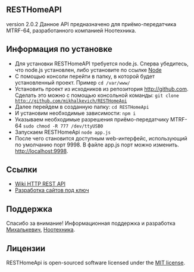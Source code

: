 ## RESTHomeAPI

version 2.0.2
Данное API предназначено для приёмо-передатчика МТRF-64, разработанного компанией Ноотехника.

## Информация по установке

- Для установки RESTHomeAPI требуется node.js.
Сперва убедитесь, что node.js установлен, либо установите по ссылке  [Node](https://nodejs.org/en/download/) 
- С помощью консоли перейти в папку, в которой будет установленный проект.
Пример <code>cd /var/www/</code>
- Установить проект из исходников из репозитория http://github.com.
Cделать это можно с помощью консольной команды:
<code>git clone http://github.com/mikhalkevich/RESTHomeApi</code>
- Далее перейдем в созданную папку:
<code>cd RESTHomeApi</code>
- И установим необходимые зависимости:
<code>npm i</code>
- Указываем необходимые разрешения приёмо-передатчику МТRF-64
<code>sudo chmod -R 777 /dev/ttyUSB0</code>
- Запускаем RESTHomeApi
<code>node app.js</code>
- После чего становится доступным web-интерфейс, использующий по умолчанию порт 9998. В файле app.js порт можно изменить. [http://localhost:9998](http://localhost:9998). 

## Ссылки

- [Wiki HTTP REST API](http://www.noo.by/wiki/HTTP_REST_API)
- [Разработка сайтов под ключ](http://mikhalkevich.colony.by)

## Поддержка

Спасибо за внимание! Информационная поддержка и разработка [Михалькевич](http://mikhalkevich.colony.by), [Ноотехника](http://www.noo.by).

## Лицензии

RESTHomeApi is open-sourced software licensed under the [MIT license](http://opensource.org/licenses/MIT).
